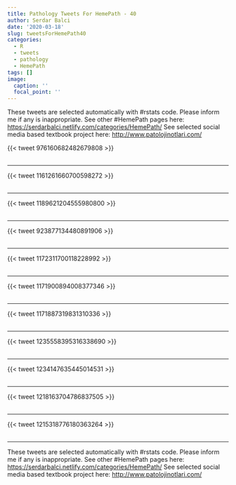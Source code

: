 ```yaml
---
title: Pathology Tweets For HemePath - 40
author: Serdar Balci
date: '2020-03-18'
slug: tweetsForHemePath40
categories:
  - R
  - tweets
  - pathology
  - HemePath
tags: []
image:
  caption: ''
  focal_point: ''
---
```



These tweets are selected automatically with #rstats code. Please inform me if any is inappropriate.
See other #HemePath pages here: https://serdarbalci.netlify.com/categories/HemePath/ 
See selected social media based textbook project here: http://www.patolojinotlari.com/

{{< tweet 976160682482679808 >}}
<br>
<br>
<hr>
{{< tweet 1161261660700598272 >}}
<br>
<br>
<hr>
{{< tweet 1189621204555980800 >}}
<br>
<br>
<hr>
{{< tweet 923877134480891906 >}}
<br>
<br>
<hr>
{{< tweet 1172311700118228992 >}}
<br>
<br>
<hr>
{{< tweet 1171900894008377346 >}}
<br>
<br>
<hr>
{{< tweet 1171887319831310336 >}}
<br>
<br>
<hr>
{{< tweet 1235558395316338690 >}}
<br>
<br>
<hr>
{{< tweet 1234147635445014531 >}}
<br>
<br>
<hr>
{{< tweet 1218163704786837505 >}}
<br>
<br>
<hr>
{{< tweet 1215318776180363264 >}}
<br>
<br>
<hr>


These tweets are selected automatically with #rstats code. Please inform me if any is inappropriate.
See other #HemePath pages here: https://serdarbalci.netlify.com/categories/HemePath/ 
See selected social media based textbook project here: http://www.patolojinotlari.com/
